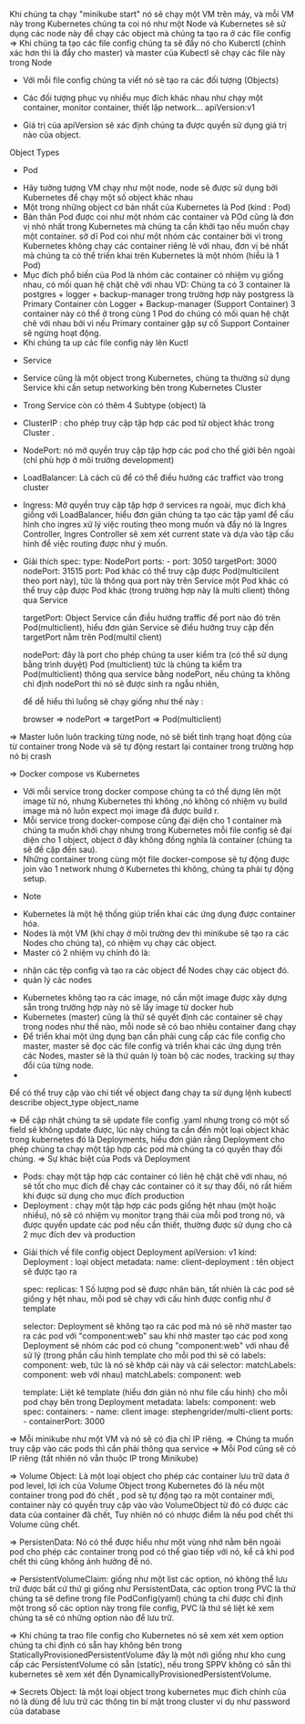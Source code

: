 Khi chúng ta chạy "minikube start" nó sẽ chạy một VM trên máy, và mỗi VM này trong Kubernetes chúng ta coi nó như một Node và Kubernetes sẽ sử dụng các node này để chạy các object mà chúng ta tạo ra ở các file config
=> Khi chúng ta tạo các file config chúng ta sẽ đẩy nó cho Kuberctl (chính xác hơn thì là đẩy cho master) và master của Kubectl sẽ chạy các file này trong Node

- Với mỗi file config chúng ta viết nó sẽ tạo ra các đối tượng (Objects)
- Các đối tượng phục vụ nhiều mục đích khác nhau như chạy một container, monitor container, thiết lập network...
  apiVersion:v1

- Giá trị của apiVersion sẽ xác định chúng ta được quyền sử dụng giá trị nào của object.

Object Types

- Pod

* Hãy tưởng tượng VM chạy như một node, node sẽ được sử dụng bởi Kubernetes để chạy một số object khác nhau
* Một trong những object cơ bản nhất của Kubernetes là Pod (kind : Pod)
* Bản thân Pod được coi như một nhóm các container và POd cũng là đơn vị nhỏ nhất trong Kubernetes mà chúng ta cần khởi tạo nếu muốn chạy một container. sở dĩ Pod coi như một nhóm các container bởi vì trong Kubernetes không chạy các container riêng lẻ với nhau, đơn vị bé nhất mà chúng ta có thể triển khai trên Kubernetes là một nhóm (hiểu là 1 Pod)
* Mục đích phổ biến của Pod là nhóm các container có nhiệm vụ giống nhau, có mối quan hệ chặt chẽ với nhau
  VD: Chúng ta có 3 container là postgres + logger + backup-manager trong trường hợp này postgress là Primary Container còn Logger + Backup-manager (Support Container)
  3 container này có thể ở trong cùng 1 Pod do chúng có mối quan hệ chặt chẽ với nhau bởi vì nếu Primary container gặp sự cố Support Container sẽ ngừng hoạt động.
* Khi chúng ta up các file config này lên Kuctl

- Service

* Service cũng là một object trong Kubernetes, chúng ta thường sử dụng Service khi cần setup networking bên trong Kubernetes Cluster

* Trong Service còn có thêm 4 Subtype (object) là

- ClusterIP : cho phép truy cập tập hợp các pod từ object khác trong Cluster .
- NodePort: nó mở quyền truy cập tập hợp các pod cho thế giới bên ngoài (chỉ phù hợp ở môi trường development)

- LoadBalancer: Là cách cũ để có thể điều hướng các traffict vào trong cluster
- Ingress: Mở quyền truy cập tập hợp ở services ra ngoài, mục đích khá giống với LoadBalancer, hiểu đơn giản chúng ta tạo các tập yaml để cấu hình cho ingres xử lý việc routing theo mong muốn và đẩy nó là Ingres Controller, Ingres Controller sẽ xem xét current state và dựa vào tập cấu hình để việc routing được như ý muốn.

- Giải thích
  spec:
  type: NodePort
  ports: - port: 3050
  targetPort: 3000
  nodePort: 31515
  port: Pod khác có thể truy cập được Pod(multicilent theo port này), tức là thông qua port này trên Service một Pod khác có thể truy cập được Pod khác (trong trường hợp này là multi client) thông qua Service

  targetPort: Object Service cần điều hướng traffic để port nào đó trên Pod(multiclient), hiểu đơn giản Service sẽ điều hướng truy cập đến targetPort nằm trên Pod(multil client)

  nodePort: đây là port cho phép chúng ta user kiểm tra (có thể sử dụng bằng trình duyệt) Pod (multiclient) tức là chúng ta kiểm tra Pod(multiclient) thông qua service bằng nodePort, nếu chúng ta không chỉ định nodePort thì nó sẽ được sinh ra ngẫu nhiên,

  để dễ hiểu thì luồng sẽ chạy giống như thế này :

  browser => nodePort => targetPort => Pod(multiclient)

=> Master luôn luôn tracking từng node, nó sẽ biết tình trạng hoạt động của từ container trong Node và sẽ tự động restart lại container trong trường hợp nó bị crash

=> Docker compose vs Kubernetes

- Với mỗi service trong docker compose chúng ta có thể dựng lên một image từ nó, nhưng Kubernetes thì không ,nó không có nhiệm vụ build image mà nó luôn expect mọi image đã được build r.
- Mỗi service trong docker-compose cũng đại diện cho 1 container mà chúng ta muốn khởi chạy nhưng trong Kubernetes mỗi file config sẽ đại diện cho 1 object, object ở đây không đồng nghĩa là container (chúng ta sẽ đề cập đến sau).
- Những container trong cùng một file docker-compose sẽ tự động được join vào 1 network nhưng ở Kubernetes thì không, chúng ta phải tự động setup.

* Note

- Kubernetes là một hệ thống giúp triển khai các ứng dụng được container hóa.
- Nodes là một VM (khi chạy ở môi trường dev thì minikube sẽ tạo ra các Nodes cho chúng ta), có nhiệm vụ chạy các object.
- Master có 2 nhiệm vụ chính đó là:

* nhận các tệp config và tạo ra các object để Nodes chạy các object đó.
* quản lý các nodes

- Kubernetes không tạo ra các image, nó cần một image được xây dựng sẵn trong trường hợp này nó sẽ lấy image từ docker hub
- Kubernetes (master) cũng là thứ sẽ quyết định các container sẽ chạy trong nodes như thế nào, mỗi node sẽ có bao nhiêu container đang chạy
- Để triển khai một ứng dụng bạn cần phải cung cấp các file config cho master, master sẽ đọc các file config và triển khai các ứng dụng trên các Nodes, master sẽ là thứ quản lý toàn bộ các nodes, tracking sự thay đổi của từng node.
-

Để có thể truy cập vào chi tiết về object đang chạy ta sử dụng lệnh kubectl describe object_type object_name

=> Để cập nhật chúng ta sẽ update file config .yaml nhưng trong có một số field sẽ không update được, lúc này chúng ta cần đến một loại object khác trong kubernetes đó là Deployments, hiểu đơn giản rằng Deployment cho phép chúng ta chạy một tập hợp các pod mà chúng ta có quyền thay đổi chúng.
=> Sự khác biệt của Pods và Deployment

- Pods: chạy một tập hợp các container có liên hệ chặt chẽ với nhau, nó sẽ tốt cho mục đích để chạy các container có ít sự thay đổi, nó rất hiếm khi được sử dụng cho mục đích production
- Deployment : chạy một tập hợp các pods giống hệt nhau (một hoặc nhiều), nó sẽ có nhiệm vụ monitor trạng thái của mỗi pod trong nó, và được quyền update các pod nếu cần thiết, thường được sử dụng cho cả 2 mục đích dev và production

* Giải thích về file config object Deployment
  apiVersion: v1
  kind: Deployment : loại object
  metadata:
  name: client-deployment : tên object sẽ được tạo ra

  spec:
  replicas: 1 Số lượng pod sẽ được nhân bản, tất nhiên là các pod sẽ giống y hệt nhau, mỗi pod sẽ chạy với cấu hình được config như ở template

  selector: Deployment sẽ không tạo ra các pod mà nó sẽ nhờ master tạo ra các pod với "component:web" sau khi nhờ master tạo các pod xong Deployment sẽ nhóm các pod có chung "component:web" với nhau để sử lý (trong phần cấu hình template cho mỗi pod thì sẽ có labels:
  component: web, tức là nó sẽ khớp cái này và cái selector:
  matchLabels:
  component: web với nhau)
  matchLabels:
  component: web

  template: Liệt kê template (hiểu đơn giản nó như file cấu hình) cho mỗi pod chạy bên trong Deployment
  metadata:
  labels:
  component: web
  spec:
  containers: - name: client
  image: stephengrider/multi-client
  ports: - containerPort: 3000

=> Mỗi minikube như một VM và nó sẽ có địa chỉ IP riêng.
=> Chúng ta muốn truy cập vào các pods thì cần phải thông qua service
=> Mỗi Pod cũng sẽ có IP riêng (tất nhiên nó vẫn thuộc IP trong Minikube)

=> Volume Object: Là một loại object cho phép các container lưu trữ data ở pod level, lợi ích
của Volume Object trong Kubernetes đó là nếu một container trong pod đó chết , pod sẽ tự động tạo ra một container mới, container này có quyền truy cập vào vào VolumeObject từ đó có được các data của container đã chết, Tuy nhiên nó có nhược điểm là nếu pod chết thì Volume cũng chết.

=> PersistenData: Nó có thể được hiểu như một vùng nhớ nằm bên ngoài pod cho phép các container trong pod có thể giao tiếp với nó, kể cả khi pod chết thì cũng không ảnh hưởng đế nó.

=> PersistentVolumeClaim: giống như một list các option, nó không thể lưu trữ được bất cứ thứ gì giống như PersistentData, các option trong PVC là thứ chúng ta sẽ define trong file PodConfig(yaml) chúng ta chỉ được chỉ định một trong số các option này trong file config, PVC là thứ sẽ liệt kê xem chúng ta sẽ có những option nào để lưu trữ.

=> Khi chúng ta trao file config cho Kubernetes nó sẽ xem xét xem option chúng ta chỉ định có sẵn hay không bên trong StaticallyProvisionedPersistentVolume đây là một nới giống như kho cung cấp các PersistentVolume có sẵn (static), nếu trong SPPV không có sẵn thì kubernetes sẽ xem xét đến DynamicallyProvisionedPersistentVolume.

=> Secrets Object: là một loại object trong kubernetes mục đích chính của nó là dùng để lưu trữ các thông tin bí mật trong cluster ví dụ như password của database
